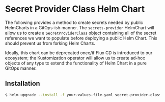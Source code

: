 # Secret Provider Class Helm Chart

The following provides a method to create secrets needed by public HelmCharts in a GitOps-ish
manner. The `secrets-provider` HelmChart will allow us to create a `SecretProviderClass`
object containing all of the secret references we want to populate before deploying a public
Helm Chart. This should prevent us from forking Helm Charts.

Ideally, this chart can be deprecated once/if Flux CD is introduced to our ecosystem;
the Kustomization operator will allow us to create ad-hoc objects of any type to
extend the functionality of Helm Chart in a pure GitOps manner.

## Installation

```bash
$ helm upgrade --install -f your-values-file.yaml secret-provider-class . --namespace target_namespace
```
